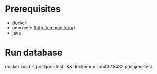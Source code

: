 # Prerequisites

* docker
* ammonite (http://ammonite.io/)
* java

# Run database

docker build -t postgres-test . && docker run -p5432:5432 postgres-test

